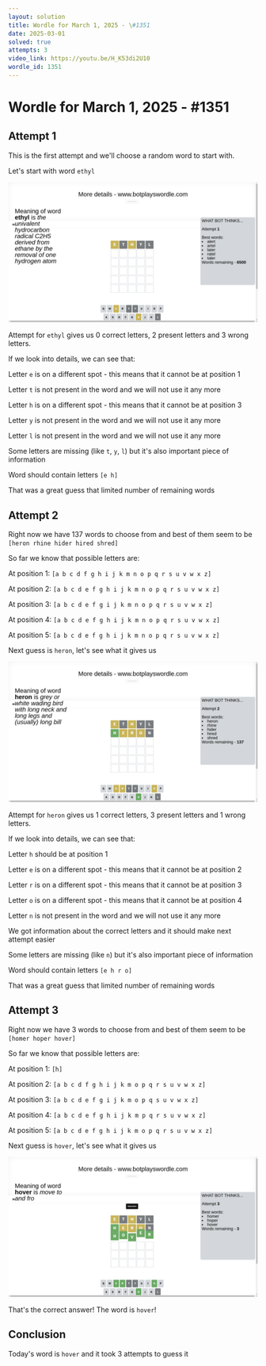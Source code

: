 ```yaml
---
layout: solution
title: Wordle for March 1, 2025 - \#1351
date: 2025-03-01
solved: true
attempts: 3
video_link: https://youtu.be/H_K53di2U10
wordle_id: 1351
---
```


# Wordle for March 1, 2025 - \#1351

## Attempt 1

This is the first attempt and we'll choose a random word to start with.

Let's start with word `ethyl`

![Attempt 1](2025-03-01/attempt-1.png)

Attempt for `ethyl` gives us 0 correct letters, 2 present letters and 3 wrong letters.

If we look into details, we can see that:

Letter `e` is on a different spot - this means that it cannot be at position 1

Letter `t` is not present in the word and we will not use it any more

Letter `h` is on a different spot - this means that it cannot be at position 3

Letter `y` is not present in the word and we will not use it any more

Letter `l` is not present in the word and we will not use it any more

Some letters are missing (like `t`, `y`, `l`) but it's also important piece of information

Word should contain letters `[e h]`

That was a great guess that limited number of remaining words



## Attempt 2

Right now we have 137 words to choose from and best of them seem to be `[heron rhine hider hired shred]`

So far we know that possible letters are:

At position 1: `[a b c d f g h i j k m n o p q r s u v w x z]`

At position 2: `[a b c d e f g h i j k m n o p q r s u v w x z]`

At position 3: `[a b c d e f g i j k m n o p q r s u v w x z]`

At position 4: `[a b c d e f g h i j k m n o p q r s u v w x z]`

At position 5: `[a b c d e f g h i j k m n o p q r s u v w x z]`

Next guess is `heron`, let's see what it gives us

![Attempt 2](2025-03-01/attempt-2.png)

Attempt for `heron` gives us 1 correct letters, 3 present letters and 1 wrong letters.

If we look into details, we can see that:

Letter `h` should be at position 1

Letter `e` is on a different spot - this means that it cannot be at position 2

Letter `r` is on a different spot - this means that it cannot be at position 3

Letter `o` is on a different spot - this means that it cannot be at position 4

Letter `n` is not present in the word and we will not use it any more

We got information about the correct letters and it should make next attempt easier

Some letters are missing (like `n`) but it's also important piece of information

Word should contain letters `[e h r o]`

That was a great guess that limited number of remaining words



## Attempt 3

Right now we have 3 words to choose from and best of them seem to be `[homer hoper hover]`

So far we know that possible letters are:

At position 1: `[h]`

At position 2: `[a b c d f g h i j k m o p q r s u v w x z]`

At position 3: `[a b c d e f g i j k m o p q s u v w x z]`

At position 4: `[a b c d e f g h i j k m p q r s u v w x z]`

At position 5: `[a b c d e f g h i j k m o p q r s u v w x z]`

Next guess is `hover`, let's see what it gives us

![Attempt 3](2025-03-01/attempt-3.png)

That's the correct answer! The word is `hover`!

## Conclusion

Today's word is `hover` and it took 3 attempts to guess it

